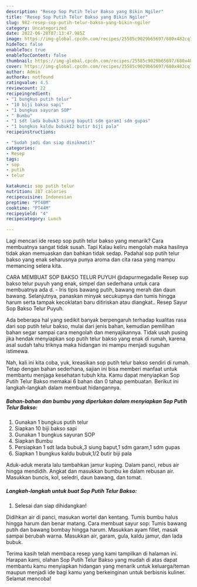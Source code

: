 ```yaml
---
description: "Resep Sop Putih Telur Bakso yang Bikin Ngiler"
title: "Resep Sop Putih Telur Bakso yang Bikin Ngiler"
slug: 982-resep-sop-putih-telur-bakso-yang-bikin-ngiler
category: Uncategorized
date: 2022-06-28T07:13:47.985Z
image: https://img-global.cpcdn.com/recipes/25585c9029b65697/680x482cq70/sop-putih-telur-bakso-foto-resep-utama.jpg
hideToc: false
enableToc: true
enableTocContent: false
thumbnail: https://img-global.cpcdn.com/recipes/25585c9029b65697/680x482cq70/sop-putih-telur-bakso-foto-resep-utama.jpg
cover: https://img-global.cpcdn.com/recipes/25585c9029b65697/680x482cq70/sop-putih-telur-bakso-foto-resep-utama.jpg
author: Admin
authorAv: notfound
ratingvalue: 4.5
reviewcount: 22
recipeingredient:
- "1 bungkus putih telur"
- "10 biji bakso sapi"
- "1 bungkus sayuran SOP"
- " Bumbu"
- "1 sdt lada bubuk3 siung baput1 sdm garam1 sdm gupas"
- "1 bungkus kaldu bubuk12 butir biji pala"
recipeinstructions:

- "Sudah jadi dan siap dinikmati!"
categories:
- Resep
tags:
- sop
- putih
- telur

katakunci: sop putih telur 
nutrition: 287 calories
recipecuisine: Indonesian
preptime: "PT40M"
cooktime: "PT44M"
recipeyield: "4"
recipecategory: Lunch

---
```



Lagi mencari ide resep sop putih telur bakso yang menarik? Cara membuatnya sangat tidak susah. Tapi Kalau keliru mengolah maka hasilnya tidak akan memuaskan dan bahkan tidak sedap. Padahal sop putih telur bakso yang enak seharusnya punya aroma dan cita rasa yang mampu memancing selera kita.


CARA MEMBUAT SOP BAKSO TELUR PUYUH @dapurmegadalle Resep sup bakso telur puyuh yang enak, simpel dan sederhana untuk cara membuatnya ada d. - Iris tipis bawang putih, bawang merah dan daun bawang. Selanjutnya, panaskan minyak secukupnya dan tumis hingga harum serta tampak kecoklatan baru ditiriskan atau diangkat.. Resep Sayur Sop Bakso Telur Puyuh.

Ada beberapa hal yang sedikit banyak berpengaruh terhadap kualitas rasa dari sop putih telur bakso, mulai dari jenis bahan, kemudian pemilihan bahan segar sampai cara mengolah dan menyajikannya. Tidak usah pusing jika hendak menyiapkan sop putih telur bakso yang enak di rumah, karena asal sudah tahu triknya maka hidangan ini mampu menjadi suguhan istimewa.


Nah, kali ini kita coba, yuk, kreasikan sop putih telur bakso sendiri di rumah. Tetap dengan bahan sederhana, sajian ini bisa memberi manfaat untuk membantu menjaga kesehatan tubuh kita. Kamu dapat menyiapkan Sop Putih Telur Bakso memakai 6 bahan dan 0 tahap pembuatan. Berikut ini langkah-langkah dalam membuat hidangannya.

<!--inarticleads1-->

##### Bahan-bahan dan bumbu yang diperlukan dalam menyiapkan Sop Putih Telur Bakso:

1. Gunakan 1 bungkus putih telur
1. Siapkan 10 biji bakso sapi
1. Gunakan 1 bungkus sayuran SOP
1. Siapkan  Bumbu
1. Persiapkan 1 sdt lada bubuk,3 siung baput,1 sdm garam,1 sdm gupas
1. Siapkan 1 bungkus kaldu bubuk,1/2 butir biji pala


Aduk-aduk merata lalu tambahkan jamur kuping. Dalam panci, rebus air hingga mendidih. Angkat dan masukkan bumbu ke dalam rebusan air. Masukkan buncis, kol, seledri, daun bawang, dan tomat. 

<!--inarticleads2-->

##### Langkah-langkah untuk buat Sop Putih Telur Bakso:


1. Selesai dan siap dihidangkan!

Didihkan air di panci, masukan wortel dan kentang. Tumis bumbu halus hingga harum dan benar matang. Cara membuat sayur sop: Tumis bawang putih dan bawang bombay hingga harum. Masukkan ayam fillet, masak sampai berubah warna. Masukkan air, garam, gula, kaldu jamur, dan lada bubuk. 

Terima kasih telah membaca resep yang kami tampilkan di halaman ini. Harapan kami, olahan Sop Putih Telur Bakso yang mudah di atas dapat membantu kamu menyiapkan hidangan yang menarik untuk keluarga/teman maupun menjadi ide bagi kamu yang berkeinginan untuk berbisnis kuliner. Selamat mencoba!
